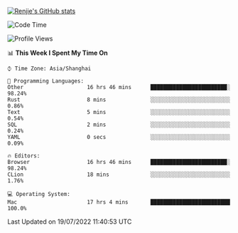 [![Renjie's GitHub stats](https://github-readme-stats.vercel.app/api?username=liurenjie1024&show_icons=true&theme=chartreuse-dark)](https://github.com/anuraghazra/github-readme-stats)

<!--START_SECTION:waka-->
![Code Time](http://img.shields.io/badge/Code%20Time-78%20hrs%2014%20mins-blue)

![Profile Views](http://img.shields.io/badge/Profile%20Views-38-blue)

📊 **This Week I Spent My Time On** 

```text
⌚︎ Time Zone: Asia/Shanghai

💬 Programming Languages: 
Other                    16 hrs 46 mins      ████████████████████████░   98.24% 
Rust                     8 mins              ░░░░░░░░░░░░░░░░░░░░░░░░░   0.86% 
Text                     5 mins              ░░░░░░░░░░░░░░░░░░░░░░░░░   0.54% 
SQL                      2 mins              ░░░░░░░░░░░░░░░░░░░░░░░░░   0.24% 
YAML                     0 secs              ░░░░░░░░░░░░░░░░░░░░░░░░░   0.09%

🔥 Editors: 
Browser                  16 hrs 46 mins      ████████████████████████░   98.24% 
CLion                    18 mins             ░░░░░░░░░░░░░░░░░░░░░░░░░   1.76%

💻 Operating System: 
Mac                      17 hrs 4 mins       █████████████████████████   100.0%

```


 Last Updated on 19/07/2022 11:40:53 UTC
<!--END_SECTION:waka-->

